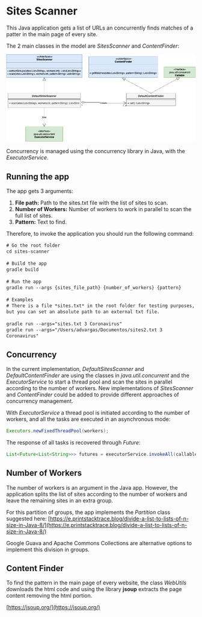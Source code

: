 # Sites Scanner

This Java application gets a list of URLs an concurrently finds matches of a patter in the main page of every site.

The 2 main classes in the model are *SitesScanner* and *ContentFinder*:

![Classes Diagram](diagrams/sites-scanner.png)

Concurrency is managed using the concurrency library in Java, with the *ExecutorService*.

## Running the app

The app gets 3 arguments:

1. **File path:** Path to the sites.txt file with the list of sites to scan.
2. **Number of Workers:** Number of workers to work in parallel to scan the full list of sites.
3. **Pattern:** Text to find. 

Therefore, to invoke the application you should run the following command:

```
# Go the root folder
cd sites-scanner

# Build the app
gradle build

# Run the app
gradle run --args {sites_file_path} {number_of_workers} {pattern}

# Examples
# There is a file *sites.txt* in the root folder for testing purposes, but you can set an absolute path to an external txt file.

gradle run --args="sites.txt 3 Coronavirus"
gradle run --args="/Users/advargas/Documentos/sites2.txt 3 Coronavirus"
```


## Concurrency

In the current implementation, *DefaultSitesScanner* and *DefaultContentFinder* are using the classes in *java.util.concurrent* and the *ExecutorService* to start a thread pool and scan the sites in parallel according to the number of workers. New implementations of *SitesScanner* and *ContentFinder* could be added to provide different approaches of concurrency management.

With *ExecutorService* a thread pool is initiated according to the number of workers, and all the tasks are executed in an asynchronous mode:

```java
Executors.newFixedThreadPool(workers);
```

The response of all tasks is recovered through *Future*:

```java
List<Future<List<String>>> futures = executorService.invokeAll(callableTasks);
```
## Number of Workers

The number of workers is an argument in the Java app. However, the application splits the list of sites according to the number of workers and leave the remaining sites in an extra group.

For this partition of groups, the app implements the *Partition* class suggested here:
[https://e.printstacktrace.blog/divide-a-list-to-lists-of-n-size-in-Java-8/](https://e.printstacktrace.blog/divide-a-list-to-lists-of-n-size-in-Java-8/)

Google Guava and Apache Commons Collections are alternative options to implement this division in groups.


## Content Finder

To find the pattern in the main page of every website, the class *WebUtils* downloads the html code and using the library **jsoup** extracts the page content removing the html portion.

[https://jsoup.org/](https://jsoup.org/)
